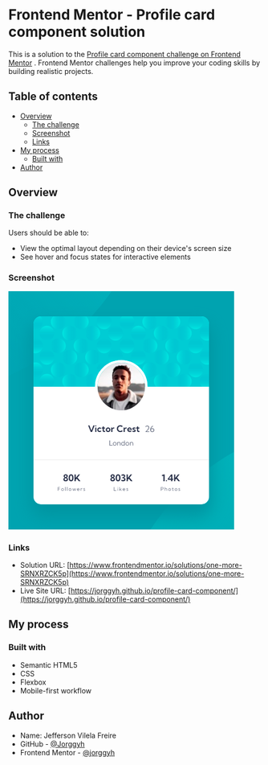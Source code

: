 # Frontend Mentor - Profile card component solution

This is a solution to
the [Profile card component challenge on Frontend Mentor](https://www.frontendmentor.io/challenges/profile-card-component-cfArpWshJ)
. Frontend Mentor challenges help you improve your coding skills by building realistic projects.

## Table of contents

- [Overview](#overview)
    - [The challenge](#the-challenge)
    - [Screenshot](#screenshot)
    - [Links](#links)
- [My process](#my-process)
    - [Built with](#built-with)
- [Author](#author)

## Overview

### The challenge

Users should be able to:

- View the optimal layout depending on their device's screen size
- See hover and focus states for interactive elements

### Screenshot

![](/img/screenshot.png)

### Links

- Solution
  URL: [https://www.frontendmentor.io/solutions/one-more-SRNXRZCK5p](https://www.frontendmentor.io/solutions/one-more-SRNXRZCK5p)
- Live Site
  URL: [https://jorggyh.github.io/profile-card-component/](https://jorggyh.github.io/profile-card-component/)

## My process

### Built with

- Semantic HTML5
- CSS
- Flexbox
- Mobile-first workflow

## Author

- Name: Jefferson Vilela Freire
- GitHub - [@Jorggyh](https://www.your-site.com)
- Frontend Mentor - [@jorggyh](https://www.frontendmentor.io/profile/jorggyh)
